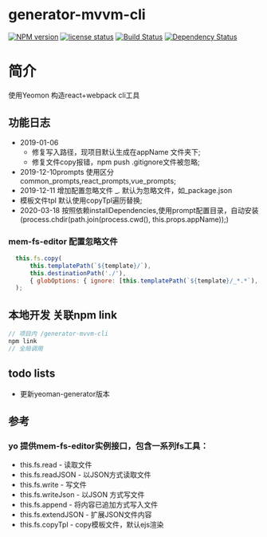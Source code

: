 # generator-mvvm-cli 
[![NPM version][npm-image]][npm-url] 
[![license status][license-image]][npm-url]
[![Build Status][travis-image]][travis-url] [![Dependency Status][daviddm-image]][daviddm-url]

# 简介
使用Yeomon 构造react+webpack cli工具

## 功能日志
* 2019-01-06 
    * 修复写入路径，现项目默认生成在appName 文件夹下;
    * 修复文件copy报错，npm push .gitignore文件被忽略;
* 2019-12-10prompts 使用区分common_prompts,react_prompts,vue_prompts;
* 2019-12-11 增加配置忽略文件 _*.* 默认为忽略文件，如_package.json
* 模板文件tpl 默认使用copyTpl遍历替换;
* 2020-03-18 按照依赖installDependencies,使用prompt配置目录，自动安装 (process.chdir(path.join(process.cwd(), this.props.appName));)


### mem-fs-editor 配置忽略文件
```js
  this.fs.copy(
      this.templatePath(`${template}/`),
      this.destinationPath('./'),
      { globOptions: { ignore: [this.templatePath(`${template}/_*.*`), this.templatePath(`${template}/node_modules/`)] } }
  );
```


## 本地开发 关联npm link
```js
// 项目内 /generator-mvvm-cli
npm link
// 全局调用
```

## todo lists
* 更新yeoman-generator版本

## 参考
### yo 提供mem-fs-editor实例接口，包含一系列fs工具：

* this.fs.read - 读取文件
* this.fs.readJSON - 以JSON方式读取文件
* this.fs.write - 写文件
* this.fs.writeJson - 以JSON 方式写文件
* this.fs.append - 将内容已追加方式写入文件
* this.fs.extendJSON - 扩展JSON文件内容
* this.fs.copyTpl - copy模板文件，默认ejs渲染

[npm-image]: https://badge.fury.io/js/generator-mvvm-cli.svg
[npm-url]: https://www.npmjs.com/package/generator-mvvm-cli
[travis-image]: https://travis-ci.com//generator-mvvm-cli.svg?branch=master
[travis-url]: https://travis-ci.com//generator-mvvm-cli
[daviddm-image]: https://david-dm.org//generator-mvvm-cli.svg?theme=shields.io
[daviddm-url]: https://david-dm.org//generator-mvvm-cli
[license-image]: https://img.shields.io/github/license/wuxingtao/generator-mvvm-cli
